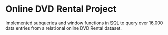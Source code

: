 # Online DVD Rental Project

Implemented subqueries and window functions in SQL to query over 16,000 data entries from a relational online DVD Rental dataset.
